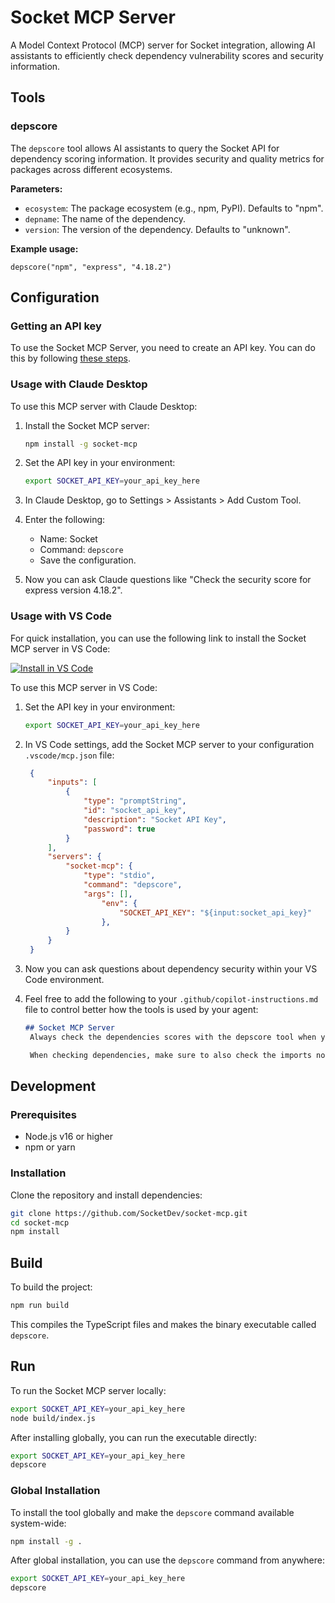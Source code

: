 # Socket MCP Server

A Model Context Protocol (MCP) server for Socket integration, allowing AI assistants to efficiently check dependency vulnerability scores and security information.

## Tools

### depscore

The `depscore` tool allows AI assistants to query the Socket API for dependency scoring information. It provides security and quality metrics for packages across different ecosystems.

**Parameters:**

- `ecosystem`: The package ecosystem (e.g., npm, PyPI). Defaults to "npm".
- `depname`: The name of the dependency.
- `version`: The version of the dependency. Defaults to "unknown".

**Example usage:**

```text
depscore("npm", "express", "4.18.2")
```

## Configuration

### Getting an API key

To use the Socket MCP Server, you need to create an API key. You can do this by following [these steps](https://docs.socket.dev/reference/creating-and-managing-api-tokens).


### Usage with Claude Desktop

To use this MCP server with Claude Desktop:

1. Install the Socket MCP server:

   ```bash
   npm install -g socket-mcp
   ```

2. Set the API key in your environment:

   ```bash
   export SOCKET_API_KEY=your_api_key_here
   ```

3. In Claude Desktop, go to Settings > Assistants > Add Custom Tool.

4. Enter the following:
   - Name: Socket
   - Command: `depscore`
   - Save the configuration.

5. Now you can ask Claude questions like "Check the security score for express version 4.18.2".

### Usage with VS Code

For quick installation, you can use the following link to install the Socket MCP server in VS Code:


[![Install in VS Code](https://img.shields.io/badge/VS_Code-Socket_MCP-0098FF?style=flat-square&logo=visualstudiocode&logoColor=white)](vscode:mcp/install?%7B%22name%22%3A%22socket-mcp%22%2C%22inputs%22%3A%5B%7B%22type%22%3A%22promptString%22%2C%22id%22%3A%22socket_api_key%22%2C%22description%22%3A%22Socket%20API%20Key%22%2C%22password%22%3Atrue%7D%5D%2C%22command%22%3A%22depscore%22%2C%22type%22%3A%22stdio%22%2C%22env%22%3A%7B%22SOCKET_API_KEY%22%3A%22%24%7Binput%3Asocket_api_key%7D%22%7D%7D)


To use this MCP server in VS Code:

1. Set the API key in your environment:

   ```bash
   export SOCKET_API_KEY=your_api_key_here
   ```

2. In VS Code settings, add the Socket MCP server to your configuration `.vscode/mcp.json` file:

   ```json
    {
        "inputs": [
            {
                "type": "promptString",
                "id": "socket_api_key",
                "description": "Socket API Key",
                "password": true
            }
        ],
        "servers": {
            "socket-mcp": {
                "type": "stdio",
                "command": "depscore",
                "args": [],
                    "env": {
                        "SOCKET_API_KEY": "${input:socket_api_key}"
                    },
            }
        }
    }
   ```

3. Now you can ask questions about dependency security within your VS Code environment.
4. Feel free to add the following to your `.github/copilot-instructions.md` file to control better how the tools is used by your agent: 

   ```markdown
   ## Socket MCP Server
    Always check the dependencies scores with the depscore tool when you add a new dependency. If the score is low, consider using an alternative library or writing the code yourself. If you decide to use a library with a low score, make sure to document the reasons for your choice. If you are unsure about the score, ask for a review from someone with more experience.

    When checking dependencies, make sure to also check the imports not just the pyproject.toml/package.json/dependency file.
   ```

## Development

### Prerequisites

- Node.js v16 or higher
- npm or yarn

### Installation

Clone the repository and install dependencies:

```bash
git clone https://github.com/SocketDev/socket-mcp.git
cd socket-mcp
npm install
```

## Build

To build the project:

```bash
npm run build
```

This compiles the TypeScript files and makes the binary executable called `depscore`.

## Run

To run the Socket MCP server locally:

```bash
export SOCKET_API_KEY=your_api_key_here
node build/index.js
```

After installing globally, you can run the executable directly:

```bash
export SOCKET_API_KEY=your_api_key_here
depscore
```

### Global Installation

To install the tool globally and make the `depscore` command available system-wide:

```bash
npm install -g .
```

After global installation, you can use the `depscore` command from anywhere:

```bash
export SOCKET_API_KEY=your_api_key_here
depscore
```
